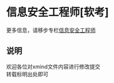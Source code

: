 # 信息安全工程师[软考]  

更多信息，请移步专栏[信息安全工程师](https://zhuanlan.zhihu.com/Information-Security-Engineer)  

## 说明
欢迎各位对xmind文件内容进行修改提交  
转载标明出处即可  

